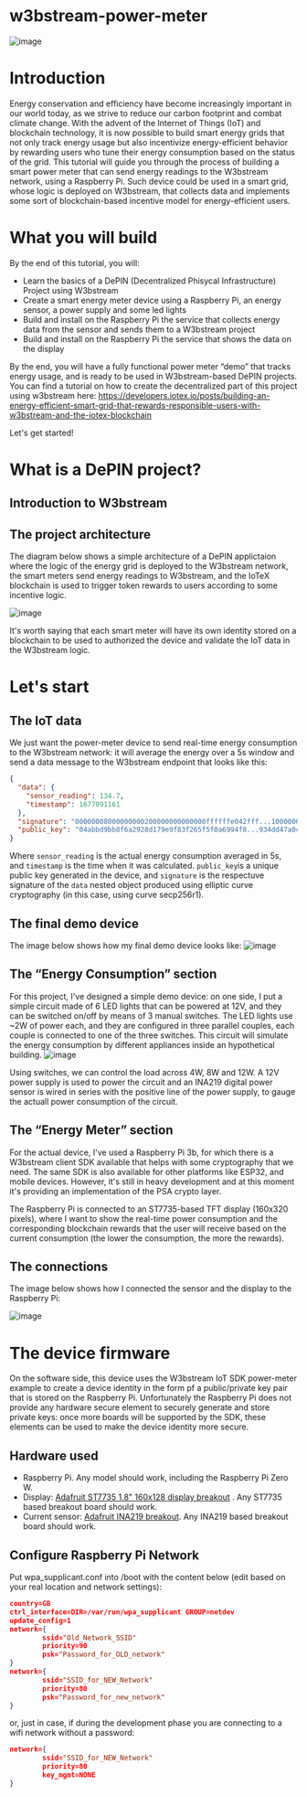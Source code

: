 # w3bstream-power-meter
![image](https://github.com/simonerom/w3bstream-power-meter/assets/11096047/1a9d592e-36e0-4cf1-a01f-164d7bf997ee)

# Introduction
Energy conservation and efficiency have become increasingly important in our world today, as we strive to reduce our carbon footprint and combat climate change.
With the advent of the Internet of Things (IoT) and blockchain technology, it is now possible to build smart energy grids that not only track energy usage but also incentivize energy-efficient behavior by rewarding users who tune their energy consumption based on the status of the grid. 
This tutorial will guide you through the process of building a smart power meter that can send energy readings to the W3bstream network, using a Raspberry Pi. 
Such device could be used in a smart grid,  whose logic is deployed on W3bstream, that collects data and implements some sort of blockchain-based incentive model for energy-efficient users.

# What you will build
By the end of this tutorial, you will:
- Learn the basics of a DePIN (Decentralized Phisycal Infrastructure) Project using W3bstream
- Create a smart energy meter device using a Raspberry Pi, an energy sensor, a power supply and some led lights 
- Build and install on the Raspberry Pi the service that collects energy data from the sensor and sends them to a W3bstream project
- Build and install on the Raspberry Pi the service that shows the data on the display 

By the end, you will have a fully functional power meter “demo” that tracks energy usage, and is ready to be used in W3bstream-based DePIN projects. You can find a tutorial on how to create the decentralized part of this project using w3bstream here: https://developers.iotex.io/posts/building-an-energy-efficient-smart-grid-that-rewards-responsible-users-with-w3bstream-and-the-iotex-blockchain

Let's get started!

# What is a DePIN project?

## Introduction to W3bstream

## The project architecture
The diagram below shows a simple architecture of a DePIN applictaion where the logic of the energy grid is deployed to the W3bstream network, the smart meters send energy readings to W3bstream, and the IoTeX blockchain is used to trigger token rewards to users according to some incentive logic. 

![image](https://github.com/simonerom/w3bstream-power-meter/assets/11096047/90175b0d-b719-4f7c-993d-308626a19434)

It's worth saying that each smart meter will have its own identity stored on a blockchain to be used to authorized the device and validate the IoT data in the W3bstream logic.

# Let's start

## The IoT data
We just want the power-meter device to send real-time energy consumption to the W3bstream network: it will average the energy over a 5s window and send a data message to the W3bstream endpoint that looks like this:
```json
{  
  "data": { 
    "sensor_reading": 134.7,    
    "timestamp": 1677091161  
  },  
  "signature": "00000008000000000200000000000000ffffffe042fff...100000000000000",
  "public_key": "04abbd9bb8f6a2928d179e9f83f265f5f0a6994f8...934dd47a0cbae9d555" 
}
```
Where `sensor_reading` is the actual energy consumption averaged in 5s, and `timestamp` is the time when it was calculated. `public_key`is a unique public key generated in the device, and `signature` is the respectuve signature of the `data` nested object produced using elliptic curve cryptography (in this case, using curve secp256r1).

## The final demo device
The image below shows how my final demo device looks like:
![image](https://github.com/simonerom/w3bstream-power-meter/assets/11096047/84ed1473-c540-418c-b0d5-000432fe0140)

## The “Energy Consumption” section
For this project, I've designed a simple demo device: on one side, I put a simple circuit made of 6 LED lights that can be powered at 12V, and they can be switched on/off by means of 3 manual switches. The LED lights use ~2W of power each, and they are configured in three parallel couples, each couple is connected to one of the three switches. This circuit will simulate the energy consumption by different appliances inside an hypothetical building.
![image](https://github.com/simonerom/w3bstream-power-meter/assets/11096047/3226a6df-b31e-4cd0-8d7a-d60dcb063137)

Using switches, we can control the load across 4W, 8W and 12W. A 12V power supply is used to power the circuit and an INA219 digital power sensor is wired in series with the positive line of the power supply, to gauge the actuall power consumption of the circuit.

## The “Energy Meter” section
For the actual device, I've used a Raspberry Pi 3b, for which there is a W3bstream client SDK available that helps with some cryptography that we need. The same SDK is also available for other platforms like ESP32, and mobile devices. However, it's still in heavy development and at this moment it's providing an implementation of the PSA crypto layer.

The Raspberry Pi is connected to an ST7735-based TFT display (160x320 pixels), where I want to show the real-time power consumption and the corresponding blockchain rewards that the user will receive based on the current consumption (the lower the consumption, the more the rewards).

## The connections
The image below shows how I connected the sensor and the display to the Raspberry Pi:

![image](https://github.com/simonerom/w3bstream-power-meter/assets/11096047/9db7859c-e3d1-44b9-9471-543181299078)


# The device firmware
On the software side, this device uses the W3bstream IoT SDK power-meter example to create a device identity in the form pf a public/private key pair that is stored on the Raspberry Pi. Unfortunately the Raspberry Pi does not provide any hardware secure element to securely generate and store private keys: once more boards will be supported by the SDK, these elements can be used to make the device identity more secure.  

## Hardware used

- Raspberry Pi. Any model should work, including the Raspberry Pi Zero W.  
- Display: [Adafruit ST7735 1.8" 160x128 display breakout](https://www.adafruit.com/product/358) . Any ST7735 based breakout board should work.  
- Current sensor: [Adafruit INA219 breakout](https://www.adafruit.com/product/904). Any INA219 based breakout board should work.  

## Configure Raspberry Pi Network
Put wpa_supplicant.conf into /boot with the content below (edit based on your real location and network settings):

```json
country=GB
ctrl_interface=DIR=/var/run/wpa_supplicant GROUP=netdev
update_config=1
network={
        ssid="Old_Network_SSID"
        priority=90
        psk="Password_for_OLD_network"
}
network={
        ssid="SSID_for_NEW_Network"
        priority=80
        psk="Password_for_new_network"
}
```

or, just in case, if during the development phase you are connecting to a wifi network without a password:

```json
network={
        ssid="SSID_for_NEW_Network"
        priority=80
        key_mgmt=NONE
}
```

